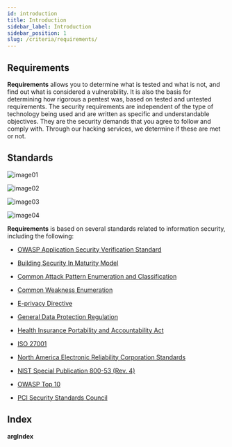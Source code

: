 ```yaml
---
id: introduction
title: Introduction
sidebar_label: Introduction
sidebar_position: 1
slug: /criteria/requirements/
---
```


## Requirements

**Requirements** allows you to determine
what is tested and what is not,
and find out what is considered a vulnerability.
It is also the basis for determining
how rigorous a pentest was,
based on tested and untested requirements.
The security requirements
are independent of the type of technology being used
and are written as specific
and understandable objectives.
They are the security demands
that you agree to follow and comply with.
Through our hacking services,
we determine if these are met or not.

## Standards

![image01](https://res.cloudinary.com/fluid-attacks/image/upload/v1622212525/docs/criteria/requirements/logos01_etmahd.webp)

![image02](https://res.cloudinary.com/fluid-attacks/image/upload/v1622212525/docs/criteria/requirements/logos02_yveq4c.webp)

![image03](https://res.cloudinary.com/fluid-attacks/image/upload/v1622212525/docs/criteria/requirements/logos03_qdn2ln.webp)

![image04](https://res.cloudinary.com/fluid-attacks/image/upload/v1622212525/docs/criteria/requirements/logos04_hwwnh0.webp)

**Requirements** is based on several standards
related to information security, including the following:

- [OWASP Application Security Verification Standard](https://www.owasp.org/index.php/Category:OWASP_Application_Security_Verification_Standard_Project)

- [Building Security In Maturity Model](https://www.bsimm.com/download.html)

- [Common Attack Pattern Enumeration and Classification](https://capec.mitre.org/index.html)

- [Common Weakness Enumeration](https://cwe.mitre.org/)

- [E-privacy Directive](https://edps.europa.eu/data-protection/our-work/subjects/eprivacy-directive_en)

- [General Data Protection Regulation](https://gdpr-info.eu/)

- [Health Insurance Portability and Accountability Act](https://www.hhs.gov/hipaa/for-professionals/security/laws-regulations/index.html)

- [ISO 27001](https://www.iso.org/isoiec-27001-information-security.html)

- [North America Electronic Reliability Corporation Standards](https://www.nerc.com/pa/Stand/Pages/Default.aspx)

- [NIST Special Publication 800-53 (Rev. 4)](https://nvd.nist.gov/800-53/Rev4)

- [OWASP Top 10](https://owasp.org/www-project-top-ten/)

- [PCI Security Standards Council](https://www.pcisecuritystandards.org/)

## Index

__argIndex__
